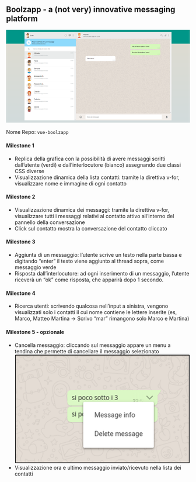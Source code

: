 ## Boolzapp - a (not very) innovative messaging platform

![Alt text](/img/image.png)
 
Nome Repo: `vue-boolzapp`

#### Milestone 1
- Replica della grafica con la possibilità di avere messaggi scritti dall’utente (verdi) e dall’interlocutore (bianco) assegnando due classi CSS diverse
- Visualizzazione dinamica della lista contatti: tramite la direttiva v-for, visualizzare nome e immagine di ogni contatto
#### Milestone 2
- Visualizzazione dinamica dei messaggi: tramite la direttiva v-for, visualizzare tutti i messaggi relativi al contatto attivo all’interno del pannello della conversazione
- Click sul contatto mostra la conversazione del contatto cliccato


#### Milestone 3
- Aggiunta di un messaggio: l’utente scrive un testo nella parte bassa e digitando “enter” il testo viene aggiunto al thread sopra, come messaggio verde
- Risposta dall’interlocutore: ad ogni inserimento di un messaggio, l’utente riceverà un “ok” come risposta, che apparirà dopo 1 secondo.
#### Milestone 4
- Ricerca utenti: scrivendo qualcosa nell’input a sinistra, vengono visualizzati solo i contatti il cui nome contiene le lettere inserite (es, Marco,   Matteo Martina -> Scrivo “mar” rimangono solo Marco e Martina)
#### Milestone 5 - opzionale
- Cancella messaggio: cliccando sul messaggio appare un menu a tendina che permette di cancellare il messaggio selezionato
![Alt text](/img/image-1.png)
- Visualizzazione ora e ultimo messaggio inviato/ricevuto nella lista dei contatti 

